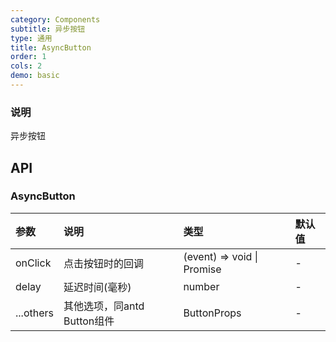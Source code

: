 ```yaml
---
category: Components
subtitle: 异步按钮
type: 通用
title: AsyncButton
order: 1
cols: 2
demo: basic
---
```

### 说明

异步按钮

## API

### AsyncButton

| 参数 | 说明 | 类型 | 默认值 |
| :--- | :--- | :--- | :--- |
| onClick |  点击按钮时的回调 | (event) => void \| Promise | - |
| delay | 延迟时间(毫秒) | number | - |
| ...others | 其他选项，同antd Button组件  | ButtonProps | - |
